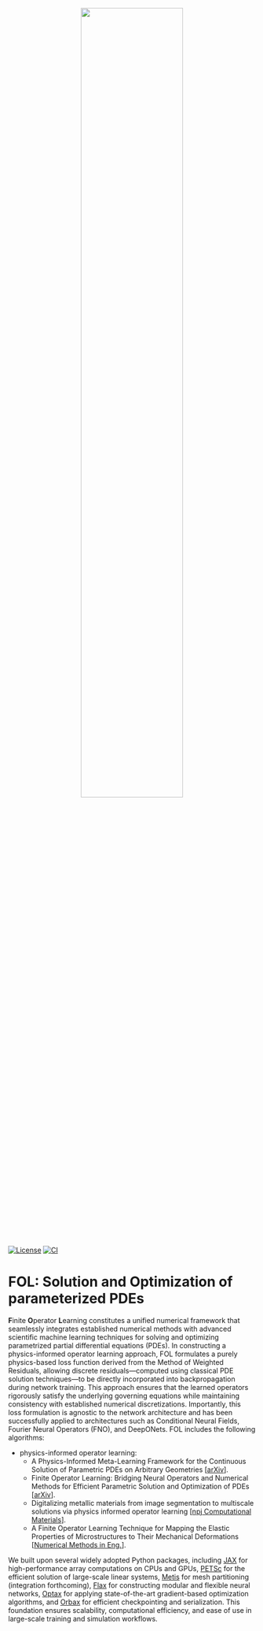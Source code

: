 <p align=center><img height="64.125%" width="64.125%" src="https://github.com/RezaNajian/FOL/assets/62375973/0e1ca4e0-0658-4f5d-aad9-1ae7c9f67574"></p>

[![License][license-image]][license] [![CI](https://github.com/RezaNajian/FOL/actions/workflows/ci.yml/badge.svg)](https://github.com/RezaNajian/FOL/actions/workflows/ci.yml)

[license-image]: https://img.shields.io/badge/license-BSD-green.svg?style=flat
[license]: https://github.com/RezaNajian/FOL/LICENSE

# FOL: Solution and Optimization of parameterized PDEs
**F**inite **O**perator **L**earning constitutes a unified numerical framework that seamlessly integrates established numerical methods with advanced scientific machine learning techniques for solving and optimizing parametrized partial differential equations (PDEs).  In constructing a physics-informed operator learning approach, FOL formulates a purely physics-based loss function derived from the Method of Weighted Residuals, allowing discrete residuals—computed using classical PDE solution techniques—to be directly incorporated into backpropagation during network training. This approach ensures that the learned operators rigorously satisfy the underlying governing equations while maintaining consistency with established numerical discretizations. Importantly, this loss formulation is agnostic to the network architecture and has been successfully applied to architectures such as Conditional Neural Fields, Fourier Neural Operators (FNO), and DeepONets. 
FOL includes the following algorithms:
- physics-informed operator learning:
  - A Physics-Informed Meta-Learning Framework for the Continuous Solution of Parametric PDEs on Arbitrary Geometries [[arXiv](https://arxiv.org/abs/2504.02459)].
  - Finite Operator Learning: Bridging Neural Operators and Numerical Methods for Efficient Parametric Solution and Optimization of PDEs [[arXiv](https://arxiv.org/abs/2407.04157)].
  - Digitalizing metallic materials from image segmentation to multiscale solutions via physics informed operator learning [[npj Computational Materials](https://www.nature.com/articles/s41524-025-01718-y)].
  - A Finite Operator Learning Technique for Mapping the Elastic Properties of Microstructures to Their Mechanical Deformations [[Numerical Methods in Eng.](https://onlinelibrary.wiley.com/doi/full/10.1002/nme.7637)].

We built upon several widely adopted Python packages, including [JAX](https://github.com/jax-ml/jax) for high-performance array computations on CPUs and GPUs, [PETSc](https://petsc.org/release/) for the efficient solution of large-scale linear systems, [Metis](https://github.com/KarypisLab/METIS) for mesh partitioning (integration forthcoming), [Flax](https://github.com/google/flax?tab=readme-ov-file) for constructing modular and flexible neural networks, [Optax](https://github.com/google-deepmind/optax) for applying state-of-the-art gradient-based optimization algorithms, and [Orbax](https://github.com/google/orbax) for efficient checkpointing and serialization. This foundation ensures scalability, computational efficiency, and ease of use in large-scale training and simulation workflows.

